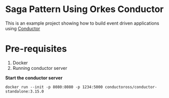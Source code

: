 # Saga Pattern Using Orkes Conductor

This is an example project showing how to build event driven applications using [Conductor](https://github.com/conductor-oss/conductor)

# Pre-requisites
1. Docker
2. Running conductor server

**Start the conductor server**

```shell
docker run --init -p 8080:8080 -p 1234:5000 conductoross/conductor-standalone:3.15.0
```
